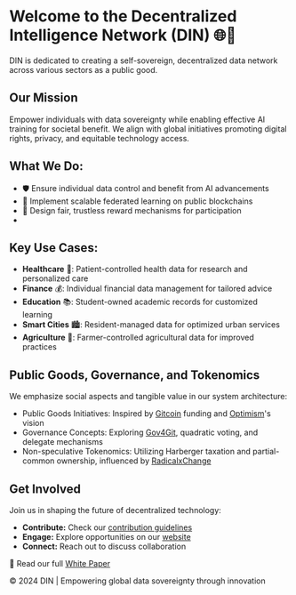 # Welcome to the Decentralized Intelligence Network (DIN) 🌐🧠

DIN is dedicated to creating a self-sovereign, decentralized data network across various sectors as a public good.

## Our Mission

Empower individuals with data sovereignty while enabling effective AI training for societal benefit. We align with global initiatives promoting digital rights, privacy, and equitable technology access.

## What We Do:

- 🛡️ Ensure individual data control and benefit from AI advancements
- 🔗 Implement scalable federated learning on public blockchains
- 🎁 Design fair, trustless reward mechanisms for participation
- 
## Key Use Cases:

- **Healthcare** 🏥: Patient-controlled health data for research and personalized care
- **Finance** 💰: Individual financial data management for tailored advice
- **Education** 📚: Student-owned academic records for customized learning
- **Smart Cities** 🏙️: Resident-managed data for optimized urban services
- **Agriculture** 🌾: Farmer-controlled agricultural data for improved practices

## Public Goods, Governance, and Tokenomics

We emphasize social aspects and tangible value in our system architecture:

- Public Goods Initiatives: Inspired by [Gitcoin](https://gitcoin.co/) funding and [Optimism](https://www.optimism.io/)'s vision
- Governance Concepts: Exploring [Gov4Git](https://gov4git.org/), quadratic voting, and delegate mechanisms
- Non-speculative Tokenomics: Utilizing Harberger taxation and partial-common ownership, influenced by [RadicalxChange](https://www.radicalxchange.org/)

## Get Involved

Join us in shaping the future of decentralized technology:

- **Contribute:** Check our [contribution guidelines](link-to-guidelines)
- **Engage:** Explore opportunities on our [website](https://www.example.org)
- **Connect:** Reach out to discuss collaboration

📄 Read our full [White Paper](https://decentralized-intelligence-network.github.io/white-paper)

© 2024 DIN | Empowering global data sovereignty through innovation

